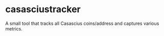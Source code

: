 # casasciustracker
A small tool that tracks all Casascius coins/address and captures various metrics.
